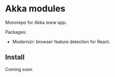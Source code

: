 # Akka modules

Monorepo for Akka www app.

Packages:

- Modernizr: browser feature detection for React.

## Install

Coming soon


